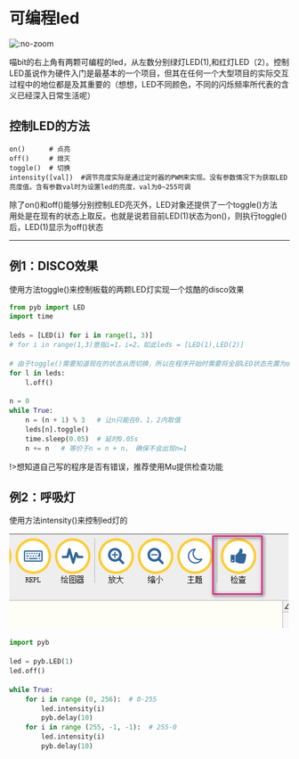 # 可编程led
  
![](https://s2.ax1x.com/2019/01/29/kQgdW8.png  ':no-zoom')

喵bit的右上角有两颗可编程的led，从左数分别绿灯LED(1),和红灯LED（2）。控制LED虽说作为硬件入门是最基本的一个项目，但其在任何一个大型项目的实际交互过程中的地位都是及其重要的（想想，LED不同颜色，不同的闪烁频率所代表的含义已经深入日常生活呢）

## 控制LED的方法
    
    on()      # 点亮
    off()     # 熄灭 
    toggle()  # 切换
	intensity([val])  #调节亮度实际是通过定时器的PWM来实现。没有参数情况下为获取LED亮度值。含有参数val时为设置led的亮度，val为0~255可调

除了on()和off()能够分别控制LED亮灭外，LED对象还提供了一个toggle()方法  
用处是在现有的状态上取反。也就是说若目前LED(1)状态为on()，则执行toggle()后，LED(1)显示为off()状态

---
## 例1：DISCO效果

使用方法toggle()来控制板载的两颗LED灯实现一个炫酷的disco效果

```python
from pyb import LED 
import time

leds = [LED(i) for i in range(1, 3)]   
# for i in range(1,3)意指i=1，i=2。如此leds = [LED(1),LED(2)]

# 由于toggle()需要知道现在的状态从而切换，所以在程序开始时需要将全部LED状态先置为off()
for l in leds: 
	l.off()
	
n = 0
while True:
	n = (n + 1) % 3   # 让n只能在0，1，2内取值
	leds[n].toggle()    
	time.sleep(0.05)  # 延时0.05s
	n += n   # 等价于n = n + n， 确保不会出现n=1
```  

!>想知道自己写的程序是否有错误，推荐使用Mu提供检查功能


## 例2：呼吸灯

使用方法intensity()来控制led灯的

![](./image/led_02.png)  


```python
import pyb

led = pyb.LED(1)
led.off()

while True:
    for i in range (0, 256):  # 0-255
        led.intensity(i)
        pyb.delay(10)
    for i in range (255, -1, -1):  # 255-0
        led.intensity(i)
        pyb.delay(10)
```